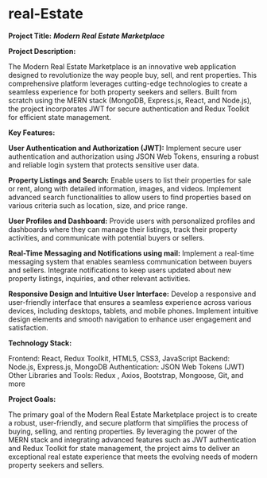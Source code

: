 # real-Estate
**Project Title:** **_Modern Real Estate Marketplace_**

**Project Description:**

The Modern Real Estate Marketplace is an innovative web application designed to revolutionize the way people buy, sell, and rent properties. This comprehensive platform leverages cutting-edge technologies to create a seamless experience for both property seekers and sellers. Built from scratch using the MERN stack (MongoDB, Express.js, React, and Node.js), the project incorporates JWT for secure authentication and Redux Toolkit for efficient state management.

**Key Features:**

**User Authentication and Authorization (JWT):** Implement secure user authentication and authorization using JSON Web Tokens, ensuring a robust and reliable login system that protects sensitive user data.

**Property Listings and Search:** Enable users to list their properties for sale or rent, along with detailed information, images, and videos. Implement advanced search functionalities to allow users to find properties based on various criteria such as location, size, and price range.

**User Profiles and Dashboard:** Provide users with personalized profiles and dashboards where they can manage their listings, track their property activities, and communicate with potential buyers or sellers.

**Real-Time Messaging and Notifications using mail:** Implement a real-time messaging system that enables seamless communication between buyers and sellers. Integrate notifications to keep users updated about new property listings, inquiries, and other relevant activities.


**Responsive Design and Intuitive User Interface:** Develop a responsive and user-friendly interface that ensures a seamless experience across various devices, including desktops, tablets, and mobile phones. Implement intuitive design elements and smooth navigation to enhance user engagement and satisfaction.


**Technology Stack:**

Frontend: React, Redux Toolkit, HTML5, CSS3, JavaScript
Backend: Node.js, Express.js, MongoDB
Authentication: JSON Web Tokens (JWT)
Other Libraries and Tools: Redux , Axios, Bootstrap, Mongoose, Git, and more

**Project Goals:**

The primary goal of the Modern Real Estate Marketplace project is to create a robust, user-friendly, and secure platform that simplifies the process of buying, selling, and renting properties. By leveraging the power of the MERN stack and integrating advanced features such as JWT authentication and Redux Toolkit for state management, the project aims to deliver an exceptional real estate experience that meets the evolving needs of modern property seekers and sellers.
